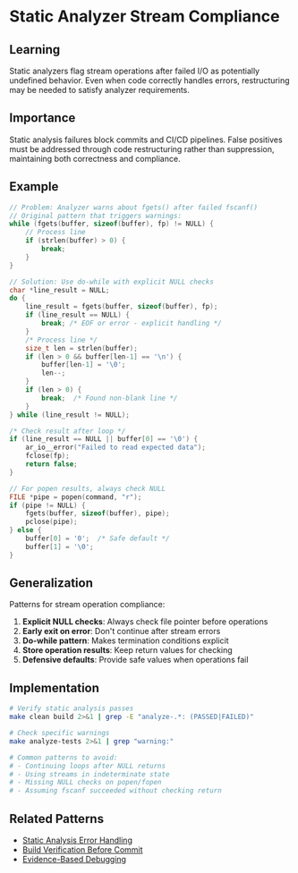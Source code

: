 # Static Analyzer Stream Compliance

## Learning
Static analyzers flag stream operations after failed I/O as potentially undefined behavior. Even when code correctly handles errors, restructuring may be needed to satisfy analyzer requirements.

## Importance
Static analysis failures block commits and CI/CD pipelines. False positives must be addressed through code restructuring rather than suppression, maintaining both correctness and compliance.

## Example
```c
// Problem: Analyzer warns about fgets() after failed fscanf()
// Original pattern that triggers warnings:
while (fgets(buffer, sizeof(buffer), fp) != NULL) {
    // Process line
    if (strlen(buffer) > 0) {
        break;
    }
}

// Solution: Use do-while with explicit NULL checks
char *line_result = NULL;
do {
    line_result = fgets(buffer, sizeof(buffer), fp);
    if (line_result == NULL) {
        break; /* EOF or error - explicit handling */
    }
    /* Process line */
    size_t len = strlen(buffer);
    if (len > 0 && buffer[len-1] == '\n') {
        buffer[len-1] = '\0';
        len--;
    }
    if (len > 0) {
        break;  /* Found non-blank line */
    }
} while (line_result != NULL);

/* Check result after loop */
if (line_result == NULL || buffer[0] == '\0') {
    ar_io__error("Failed to read expected data");
    fclose(fp);
    return false;
}

// For popen results, always check NULL
FILE *pipe = popen(command, "r");
if (pipe != NULL) {
    fgets(buffer, sizeof(buffer), pipe);
    pclose(pipe);
} else {
    buffer[0] = '0';  /* Safe default */
    buffer[1] = '\0';
}
```

## Generalization
Patterns for stream operation compliance:
1. **Explicit NULL checks**: Always check file pointer before operations
2. **Early exit on error**: Don't continue after stream errors
3. **Do-while pattern**: Makes termination conditions explicit
4. **Store operation results**: Keep return values for checking
5. **Defensive defaults**: Provide safe values when operations fail

## Implementation
```bash
# Verify static analysis passes
make clean build 2>&1 | grep -E "analyze-.*: (PASSED|FAILED)"

# Check specific warnings
make analyze-tests 2>&1 | grep "warning:"

# Common patterns to avoid:
# - Continuing loops after NULL returns
# - Using streams in indeterminate state
# - Missing NULL checks on popen/fopen
# - Assuming fscanf succeeded without checking return
```

## Related Patterns
- [Static Analysis Error Handling](static-analysis-error-handling.md)
- [Build Verification Before Commit](build-verification-before-commit.md)
- [Evidence-Based Debugging](evidence-based-debugging.md)